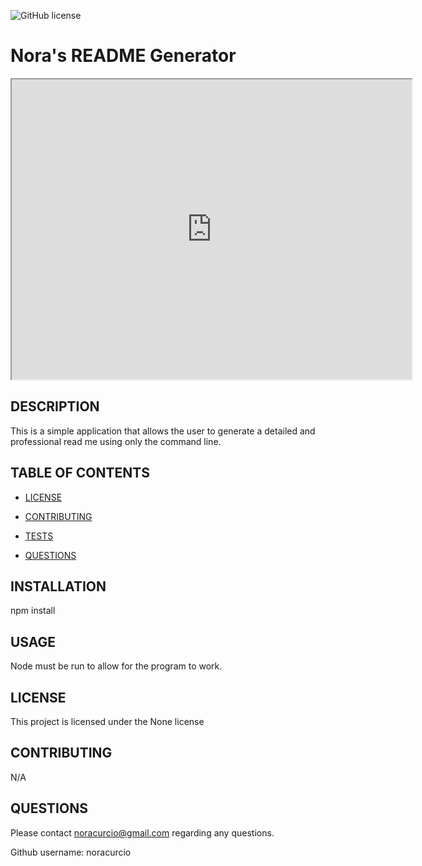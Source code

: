  ![GitHub license](https://img.shields.io/badge/license-None-blue.svg)
  
  # Nora's README Generator

   <iframe src="https://drive.google.com/file/d/1e6S3w_ZaVwmoFVE9gXGsQRcvt_LsQd5y/preview" width="640" height="480"></iframe>

  ## DESCRIPTION 

  This is a simple application that allows the user to generate a detailed and professional read me using only the command line.
  

  ## TABLE OF CONTENTS

  * [LICENSE](#license)

  * [CONTRIBUTING](#contributing)

  * [TESTS](#tests)

  * [QUESTIONS](#questions)

  ## INSTALLATION
  npm install

  ## USAGE
  Node must be run to allow for the program to work.

  ## LICENSE
  This project is licensed under the None license

  ## CONTRIBUTING
  N/A

  ## QUESTIONS
  Please contact noracurcio@gmail.com regarding any questions. 

  Github username: noracurcio

 

